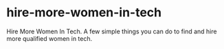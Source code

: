 # hire-more-women-in-tech
Hire More Women In Tech. A few simple things you can do to find and hire more qualified women in tech.
